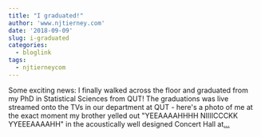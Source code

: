 ```yaml
---
title: "I graduated!"
author: 'www.njtierney.com'
date: '2018-09-09'
slug: i-graduated
categories:
  - bloglink
tags:
  - njtierneycom
---
```


Some exciting news: I finally walked across the floor and graduated from my PhD in Statistical Sciences from QUT! The graduations was live streamed onto the TVs in our department at QUT - here's a photo of me at the exact moment my brother yelled out "YEEAAAAHHHH NIIIICCCKK YYEEEAAAAHH" in the acoustically well designed Concert Hall at[... <i class="fas fa-external-link-alt"></i>](https://www.njtierney.com/post/2018/09/09/graduated/)

